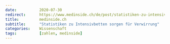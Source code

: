 ```yaml
---
date:          2020-07-30
redirect:      https://www.medinside.ch/de/post/statistiken-zu-intensivbetten-sorgen-fuer-verwirrung
title:         medinside.ch
subtitle:      "Statistiken zu Intensivbetten sorgen für Verwirrung"
categories:    Wissenschaft
tags:          [zahlen, medinside]
---
```

